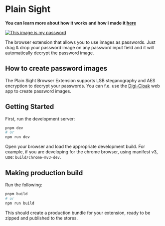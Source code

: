 # Plain Sight

**You can learn more about how it works and how i made it [here](http://www.youtube.com/watch?v=q71Z3RBvzIA)**

[![This image is my password](http://img.youtube.com/vi/q71Z3RBvzIA/0.jpg)](http://www.youtube.com/watch?v=q71Z3RBvzIA 'This image is my password')

The browser extension that allows you to use images as passwords. Just drag & drop your password image on any password input field and it will automatically decrypt the password image.

## How to create password images

The Plain Sight Browser Extension supports LSB steganography and AES encryption to decrypt your passwords. 
You can f.e. use the [Digi-Cloak](https://kaushalmeena.github.io/digi-cloak/) web app to create password images.

## Getting Started

First, run the development server:

```bash
pnpm dev
# or
npm run dev
```

Open your browser and load the appropriate development build. For example, if you are developing for the chrome browser, using manifest v3, use: `build/chrome-mv3-dev`.

## Making production build

Run the following:

```bash
pnpm build
# or
npm run build
```

This should create a production bundle for your extension, ready to be zipped and published to the stores.
